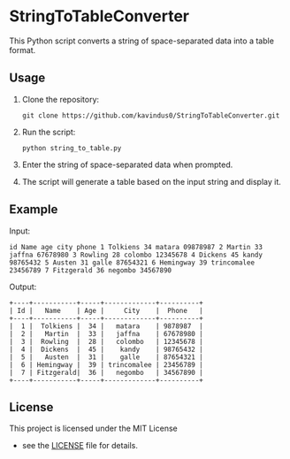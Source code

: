 # StringToTableConverter

This Python script converts a string of space-separated data into a table format.

## Usage

1. Clone the repository:
   ```
   git clone https://github.com/kavindus0/StringToTableConverter.git
   ```

2. Run the script:
   ```
   python string_to_table.py
   ```

3. Enter the string of space-separated data when prompted.

4. The script will generate a table based on the input string and display it.

## Example

Input:
```
id Name age city phone 1 Tolkiens 34 matara 09878987 2 Martin 33 jaffna 67678980 3 Rowling 28 colombo 12345678 4 Dickens 45 kandy 98765432 5 Austen 31 galle 87654321 6 Hemingway 39 trincomalee 23456789 7 Fitzgerald 36 negombo 34567890
```

Output:
```
+----+-----------+-----+-------------+----------+
| Id |   Name    | Age |     City    |  Phone   |
+----+-----------+-----+-------------+----------+
|  1 |  Tolkiens |  34 |   matara    | 9878987  |
|  2 |   Martin  |  33 |   jaffna    | 67678980 |
|  3 |  Rowling  |  28 |   colombo   | 12345678 |
|  4 |  Dickens  |  45 |    kandy    | 98765432 |
|  5 |   Austen  |  31 |    galle    | 87654321 |
|  6 | Hemingway |  39 | trincomalee | 23456789 |
|  7 | Fitzgerald|  36 |   negombo   | 34567890 |
+----+-----------+-----+-------------+----------+
```

## License

This project is licensed under the MIT License
 - see the [LICENSE](LICENSE) file for details.
